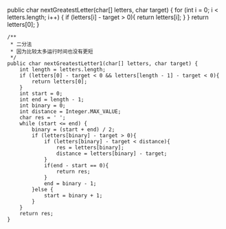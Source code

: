   public char nextGreatestLetter(char[] letters, char target) {
        for (int i = 0; i < letters.length; i++) {
            if (letters[i] - target > 0){
                return letters[i];
            }
        }
        return letters[0];
    }

    /**
     * 二分法
     * 因为比较太多运行时间也没有更短
     */
    public char nextGreatestLetter1(char[] letters, char target) {
        int length = letters.length;
        if (letters[0] - target < 0 && letters[length - 1] - target < 0){
            return letters[0];
        }
        int start = 0;
        int end = length - 1;
        int binary = 0;
        int distance = Integer.MAX_VALUE;
        char res = ' ';
        while (start <= end) {
            binary = (start + end) / 2;
            if (letters[binary] - target > 0){
                if (letters[binary] - target < distance){
                    res = letters[binary];
                    distance = letters[binary] - target;
                }
                if(end - start == 0){
                    return res;
                }
                end = binary - 1;
            }else {
                start = binary + 1;
            }
        }
        return res;
    }
